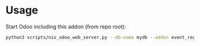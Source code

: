 # Usage

Start Odoo including this addon (from repo root):

```bash
python3 scripts/nix_odoo_web_server.py --db-name mydb --addon event_registration_mass_mailing
```
